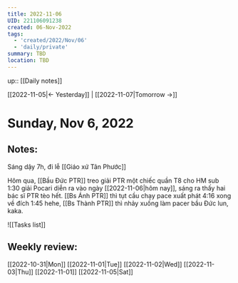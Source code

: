 ```yaml
---
title: 2022-11-06
UID: 221106091238
created: 06-Nov-2022
tags:
  - 'created/2022/Nov/06'
  - 'daily/private'
summary: TBD
location: TBD
---
```

up:: [[Daily notes]]

[[2022-11-05|<- Yesterday]] | [[2022-11-07|Tomorrow ->]]
# Sunday, Nov 6, 2022

## Notes:

Sáng dậy 7h, đi lễ [[Giáo xứ Tân Phước]]

Hôm qua, [[Bầu Đức PTR]] treo giải PTR một chiếc quần T8 cho HM sub 1:30 giải Pocari diễn ra vào ngày [[2022-11-06|hôm nay]], sáng ra thấy hai bác sĩ PTR tèo hết. [[Bs Ánh PTR]] thì tụt cầu chạy pace xuất phát 4:16 xong về đích 1:45 hehe, [[Bs Thành PTR]] thì nhảy xuống làm pacer bầu Đức lun, kaka.


![[Tasks list]]


## Weekly review:
[[2022-10-31|Mon]]
[[2022-11-01|Tue]]
[[2022-11-02|Wed]]
[[2022-11-03|Thu]]
[[2022-11-01]]
[[2022-11-05|Sat]]
